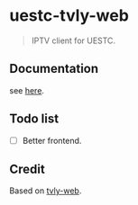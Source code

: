 # uestc-tvly-web

> IPTV client for UESTC.

## Documentation

see [here](docs/).

## Todo list

- [ ] Better frontend.

## Credit

Based on [tvly-web](https://github.com/tvly/tvly-web).
